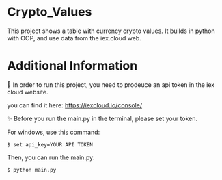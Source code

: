 # Crypto_Values
This project shows a table with currency crypto values.
It builds in python with OOP, and use data from the iex.cloud web.

# Additional Information
💫 In order to run this project, you need to prodeuce an api token in the iex cloud website. 

you can find it here: https://iexcloud.io/console/

✨ Before you run the main.py in the terminal, please set your token.

For windows, use this command:

```
$ set api_key=YOUR API TOKEN
```

Then, you can run the main.py:

```
$ python main.py
```
